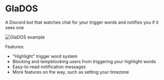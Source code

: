 # GlaDOS

A Discord bot that watches chat for your trigger words and notifies you if it sees one

![GlaDOS example](https://i.imgur.com/RQpaEWb.png)

Features:

- "Highlight" trigger word system
- Blocking and tempblocking users from triggering your highlight words
- Easy-to-read notification messages
- More features on the way, such as setting your timezone
